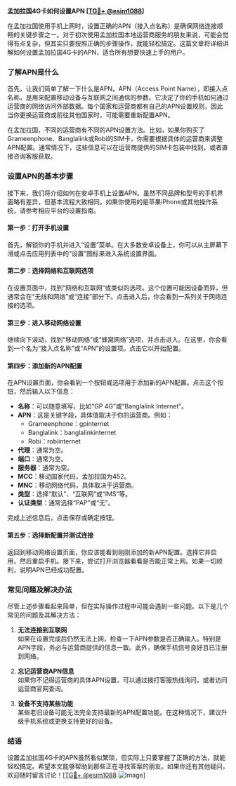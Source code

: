 **孟加拉国4G卡如何设置APN [[TG💪+ @esim1088](https://t.me/s/esim1088)]**

在孟加拉国使用手机上网时，设置正确的APN（接入点名称）是确保网络连接顺畅的关键步骤之一。对于初次使用孟加拉国本地运营商服务的朋友来说，可能会觉得有点复杂，但其实只要按照正确的步骤操作，就能轻松搞定。这篇文章将详细讲解如何设置孟加拉国4G卡的APN，适合所有想要快速上手的用户。

### 了解APN是什么

首先，让我们简单了解一下什么是APN。APN（Access Point Name），即接入点名称，是用来配置移动设备与互联网之间通信的参数。它决定了你的手机如何通过运营商的网络访问外部数据。每个国家和运营商都有自己的APN设置规则，因此当你更换运营商或前往其他国家时，可能需要重新配置APN。

在孟加拉国，不同的运营商有不同的APN设置方法。比如，如果你购买了Grameenphone、Banglalink或Robi的SIM卡，你需要根据具体的运营商来调整APN配置。通常情况下，这些信息可以在运营商提供的SIM卡包装中找到，或者直接咨询客服获取。

### 设置APN的基本步骤

接下来，我们将介绍如何在安卓手机上设置APN。虽然不同品牌和型号的手机界面略有差异，但基本流程大致相同。如果你使用的是苹果iPhone或其他操作系统，请参考相应平台的设置指南。

#### 第一步：打开手机设置

首先，解锁你的手机并进入“设置”菜单。在大多数安卓设备上，你可以从主屏幕下滑或点击应用列表中的“设置”图标来进入系统设置界面。

#### 第二步：选择网络和互联网选项

在设置页面中，找到“网络和互联网”或类似的选项。这个位置可能因设备而异，但通常会在“无线和网络”或“连接”部分下。点击进入后，你会看到一系列关于网络连接的选项。

#### 第三步：进入移动网络设置

继续向下滚动，找到“移动网络”或“蜂窝网络”选项，并点击进入。在这里，你会看到一个名为“接入点名称”或“APN”的设置项。点击它以开始配置。

#### 第四步：添加新的APN配置

在APN设置页面，你会看到一个按钮或选项用于添加新的APN配置。点击这个按钮，然后输入以下信息：

- **名称**：可以随意填写，比如“GP 4G”或“Banglalink Internet”。
- **APN**：这是关键字段，具体值取决于你的运营商。例如：
  - Grameenphone：gpinternet
  - Banglalink：banglalinkinternet
  - Robi：robiinternet
- **代理**：通常为空。
- **端口**：通常为空。
- **服务器**：通常为空。
- **MCC**：移动国家代码，孟加拉国为452。
- **MNC**：移动网络代码，具体取决于运营商。
- **类型**：选择“默认”、“互联网”或“IMS”等。
- **认证类型**：通常选择“PAP”或“无”。

完成上述信息后，点击保存或确定按钮。

#### 第五步：选择新配置并测试连接

返回到移动网络设置页面，你应该能看到刚刚添加的新APN配置。选择它并启用，然后重启手机。接下来，尝试打开浏览器看看是否能正常上网。如果一切顺利，说明APN已经成功配置。

### 常见问题及解决办法

尽管上述步骤看起来简单，但在实际操作过程中可能会遇到一些问题。以下是几个常见的问题及其解决方法：

1. **无法连接到互联网**  
   如果在设置完成后仍然无法上网，检查一下APN参数是否正确输入。特别是APN字段，务必与运营商提供的信息一致。此外，确保手机信号良好且已注册到网络。

2. **忘记运营商APN信息**  
   如果你不记得运营商的具体APN设置，可以通过拨打客服热线询问，或者访问运营商官网查询。

3. **设备不支持某些功能**  
   某些老旧设备可能无法完全支持最新的APN配置功能。在这种情况下，建议升级手机系统或更换支持更好的设备。

### 结语

设置孟加拉国4G卡的APN虽然看似繁琐，但实际上只要掌握了正确的方法，就能轻松搞定。希望本文能够帮助到那些正在寻找答案的朋友。如果你还有其他疑问，欢迎随时留言讨论！[[TG💪+ @esim1088](https://t.me/s/esim1088) ![Image](https://i.postimg.cc/4NQfJmqS/Snipaste-2025-05-13-00-14-12.png)]